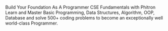Build Your Foundation As A Programmer
CSE Fundamentals with Phitron
Learn and Master Basic Programming, Data Structures, Algorithm, OOP, Database and solve 500+ coding problems to become an exceptionally well world-class Programmer.

